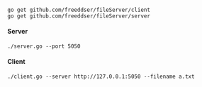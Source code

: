 ####
    go get github.com/freeddser/fileServer/client
    go get github.com/freeddser/fileServer/server
    
#### Server
    ./server.go --port 5050
  
#### Client
    ./client.go --server http://127.0.0.1:5050 --filename a.txt
